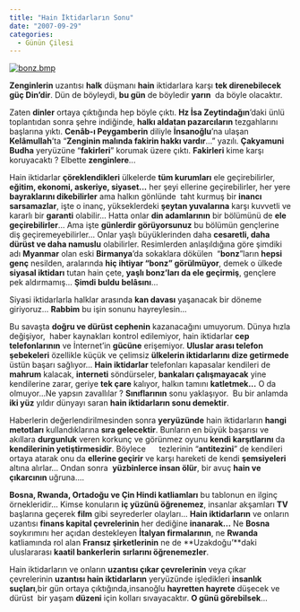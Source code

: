 ```yaml
---
title: "Hain İktidarların Sonu"
date: "2007-09-29"
categories: 
  - Günün Çilesi
---
```


[![bonz.bmp](../uploads/2007/09/bonz.bmp)](../uploads/2007/09/bonz.bmp "bonz.bmp") 

**Zenginlerin** uzantısı **halk** düşmanı **hain** iktidarlara karşı **tek direnebilecek güç Din’dir**. Dün de böyleydi, **bu gün** de böyledir **yarın**  da böyle olacaktır.

Zaten **dinler** ortaya çıktığında hep böyle çıktı. **Hz İsa Zeytindağın**’daki ünlü toplantıdan sonra şehre indiğinde, **halkı aldatan pazarcıların** tezgahlarını başlarına yıktı. **Cenâb-ı Peygamberin** diliyle **İnsanoğlu**’na ulaşan **Kelâmullah**’ta “**Zenginin malında fakirin hakkı vardır**...” yazılı. **Çakyamuni Budha** yeryüzüne “**fakirleri**” korumak üzere çıktı. **Fakirleri** kime karşı koruyacaktı ? Elbette **zenginlere**...

Hain iktidarlar **çöreklendikleri** ülkelerde **tüm kurumları** ele geçirebilirler, **eğitim, ekonomi, askeriye, siyaset...** her şeyi ellerine geçirebilirler, her yere **bayraklarını dikebilirler** ama halkın gönlünde  taht kurmuş bir **inancı sarsamazlar**, işte o inanç, yükseklerdeki **şeytan yuvalarına** karşı kuvvetli ve kararlı bir **garanti** olabilir... Hatta onlar **din adamlarının** bir bölümünü de **ele geçirebilirler**... Ama işte **günlerdir görüyorsunuz** bu bölümün gençlerine diş geçiremeyebilirler... Onlar yaşlı büyüklerinden daha **cesaretli, daha dürüst ve daha namuslu** olabilirler. Resimlerden anlaşıldığına göre şimdiki adı **Myanmar** olan eski **Birmanya**’da sokaklara dökülen  “**bonz**”ların **hepsi genç** nesilden, aralarında **hiç ihtiyar “bonz” görülmüyor**, demek o ülkede **siyasal iktidarı** tutan hain çete, **yaşlı bonz’ları da ele geçirmiş**, gençlere pek aldırmamış... **Şimdi buldu belâsını**...

Siyasi iktidarlarla halklar arasında **kan davası** yaşanacak bir döneme giriyoruz... **Rabbim** bu işin sonunu hayreylesin...

Bu savaşta **doğru ve dürüst cephenin** kazanacağını umuyorum. Dünya hızla değişiyor,  haber kaynakları kontrol edilemiyor, hain iktidarlar **cep telefonlarının** ve İnternet’in **gücüne** erişemiyor. **Uluslar arası telefon şebekeleri** özellikle küçük ve çelimsiz **ülkelerin iktidarlarını dize getirmede** üstün başarı sağlıyor... **Hain iktidarlar** telefonları kapasalar kendileri de **mahrum** kalacak, **interneti** söndürseler, **bankaları çalışmayacak** yine kendilerine zarar, geriye **tek çare** kalıyor, halkın tamını **katletmek...** O da olmuyor...Ne yapsın zavallılar ? **Sınıflarının** sonu yaklaşıyor.  Bu bir anlamda **iki yüz** yıldır dünyayı saran **hain iktidarların sonu demektir**.

Haberlerin değerlendirilmesinden sonra **yeryüzünde** hain iktidarların **hangi metotları** kullandıklarına **sıra gelecektir**. Bunların en büyük başarısı ve akıllara **durgunluk** veren korkunç ve görünmez oyunu **kendi karşıtlarını** da **kendilerinin yetiştirmesidir**. Böylece      tezlerinin “**antitezini**” de kendileri ortaya atarak onu da **ellerine geçirir** ve karşı hareketi de kendi **şemsiyeleri** altına alırlar... Ondan sonra  **yüzbinlerce insan ölür**, bir avuç **hain ve çıkarcının** uğruna....

**Bosna, Rwanda, Ortadoğu ve Çin Hindi katliamları** bu tablonun en ilginç örnekleridir... Kimse konuların **iç yüzünü öğrenemez**, insanlar akşamları **TV** başlarına geçerek **film** gibi seyrederler olayları... **Hain iktidarların** ve onların uzantısı **finans kapital çevrelerinin** her dediğine **inanarak...** Ne **Bosna** soykırımını her açıdan destekleyen **İtalyan firmalarının**, ne **Rwanda** katliamında rol alan **Fransız şirketlerinin** ne de **Uzakdoğu’**daki uluslararası **kaatil bankerlerin** **sırlarını öğrenemezler**.

Hain iktidarların ve onların **uzantısı çıkar çevrelerinin** veya çıkar çevrelerinin **uzantısı hain iktidarların** yeryüzünde işledikleri **insanlık suçları**,bir gün ortaya çıktığında,insanoğlu **hayretten hayrete** düşecek ve dürüst  bir yaşam **düzeni** için kolları sıvayacaktır. **O günü görebilsek**...
